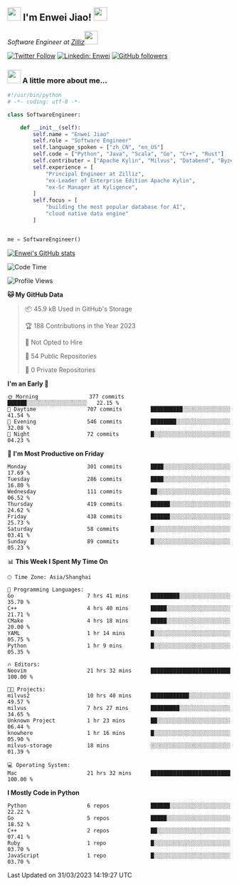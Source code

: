 <h2><img src="https://emojis.slackmojis.com/emojis/images/1531849430/4246/blob-sunglasses.gif?1531849430" width="30"/> I'm  Enwei Jiao! <img src="https://media.giphy.com/media/juBt25nT1KGys/giphy.gif" width=30> </h2>
<!-- <img align='right' src="https://media.giphy.com/media/M9gbBd9nbDrOTu1Mqx/giphy.gif" width="230"> -->
<p><em>Software Engineer at <a href="https://zilliz.com/">Zilliz</a><img src="https://media.giphy.com/media/WUlplcMpOCEmTGBtBW/giphy.gif" width="30"></em></p>

[![Twitter Follow](https://img.shields.io/twitter/follow/misteranmol?label=Follow)](https://twitter.com/intent/follow?screen_name=EnweiJiao)
[![Linkedin: Enwei](https://img.shields.io/badge/-enwei-blue?style=&logo=Linkedin&logoColor=white&link=https://www.linkedin.com/in/enwei-jiao-41192a97)](https://www.linkedin.com/in/enwei-jiao-41192a97/)
[![GitHub followers](https://img.shields.io/github/followers/jiaoew1991?label=Follow&style=social)](https://github.com/jiaoew1991)


### <img src="https://media.giphy.com/media/VgCDAzcKvsR6OM0uWg/giphy.gif" width="30"> A little more about me...  

```python
#!/usr/bin/python
# -*- coding: utf-8 -*-

class SoftwareEngineer:

    def __init__(self):
        self.name = "Enwei Jiao"
        self.role = "Software Engineer"
        self.language_spoken = ["zh_CN", "en_US"]
        self.code = ["Python", "Java", "Scala", "Go", "C++", "Rust"]
        self.contributer = ["Apache Kylin", "Milvus", "Databend", "Byzer-Lang"]
        self.experience = [
            "Principal Engineer at Zilliz",
            "ex-Leader of Enterprise Edition Apache Kylin",
            "ex-Sr Manager at Kyligence",
        ]
        self.focus = [
            "building the most popular database for AI",
            "cloud native data engine"
        ]


me = SoftwareEngineer()
```

[![Enwei's GitHub stats](https://github-readme-stats.vercel.app/api?username=jiaoew1991&count_private=true&show_icons=true)](https://github.com/jiaoew1991/jiaoew1991)

<!-- [![Top Langs](https://github-readme-stats.vercel.app/api/top-langs/?username=jiaoew1991&layout=compact)](https://github.com/jiaoew1991/jiaoew1991) -->

<!--START_SECTION:waka-->
![Code Time](http://img.shields.io/badge/Code%20Time-605%20hrs%2058%20mins-blue)

![Profile Views](http://img.shields.io/badge/Profile%20Views-1-blue)

**🐱 My GitHub Data** 

> 📦 45.9 kB Used in GitHub's Storage 
 > 
> 🏆 188 Contributions in the Year 2023
 > 
> 🚫 Not Opted to Hire
 > 
> 📜 54 Public Repositories 
 > 
> 🔑 0 Private Repositories 
 > 
**I'm an Early 🐤** 

```text
🌞 Morning                377 commits         ██████░░░░░░░░░░░░░░░░░░░   22.15 % 
🌆 Daytime                707 commits         ██████████░░░░░░░░░░░░░░░   41.54 % 
🌃 Evening                546 commits         ████████░░░░░░░░░░░░░░░░░   32.08 % 
🌙 Night                  72 commits          █░░░░░░░░░░░░░░░░░░░░░░░░   04.23 % 
```
📅 **I'm Most Productive on Friday** 

```text
Monday                   301 commits         ████░░░░░░░░░░░░░░░░░░░░░   17.69 % 
Tuesday                  286 commits         ████░░░░░░░░░░░░░░░░░░░░░   16.80 % 
Wednesday                111 commits         ██░░░░░░░░░░░░░░░░░░░░░░░   06.52 % 
Thursday                 419 commits         ██████░░░░░░░░░░░░░░░░░░░   24.62 % 
Friday                   438 commits         ██████░░░░░░░░░░░░░░░░░░░   25.73 % 
Saturday                 58 commits          █░░░░░░░░░░░░░░░░░░░░░░░░   03.41 % 
Sunday                   89 commits          █░░░░░░░░░░░░░░░░░░░░░░░░   05.23 % 
```


📊 **This Week I Spent My Time On** 

```text
🕑︎ Time Zone: Asia/Shanghai

💬 Programming Languages: 
Go                       7 hrs 41 mins       █████████░░░░░░░░░░░░░░░░   35.70 % 
C++                      4 hrs 40 mins       █████░░░░░░░░░░░░░░░░░░░░   21.71 % 
CMake                    4 hrs 18 mins       █████░░░░░░░░░░░░░░░░░░░░   20.00 % 
YAML                     1 hr 14 mins        █░░░░░░░░░░░░░░░░░░░░░░░░   05.75 % 
Python                   1 hr 9 mins         █░░░░░░░░░░░░░░░░░░░░░░░░   05.35 % 

🔥 Editors: 
Neovim                   21 hrs 32 mins      █████████████████████████   100.00 % 

🐱‍💻 Projects: 
milvus2                  10 hrs 40 mins      ████████████░░░░░░░░░░░░░   49.57 % 
milvus                   7 hrs 27 mins       █████████░░░░░░░░░░░░░░░░   34.65 % 
Unknown Project          1 hr 23 mins        ██░░░░░░░░░░░░░░░░░░░░░░░   06.44 % 
knowhere                 1 hr 16 mins        █░░░░░░░░░░░░░░░░░░░░░░░░   05.90 % 
milvus-storage           18 mins             ░░░░░░░░░░░░░░░░░░░░░░░░░   01.39 % 

💻 Operating System: 
Mac                      21 hrs 32 mins      █████████████████████████   100.00 % 
```

**I Mostly Code in Python** 

```text
Python                   6 repos             ██████░░░░░░░░░░░░░░░░░░░   22.22 % 
Go                       5 repos             █████░░░░░░░░░░░░░░░░░░░░   18.52 % 
C++                      2 repos             ██░░░░░░░░░░░░░░░░░░░░░░░   07.41 % 
Ruby                     1 repo              █░░░░░░░░░░░░░░░░░░░░░░░░   03.70 % 
JavaScript               1 repo              █░░░░░░░░░░░░░░░░░░░░░░░░   03.70 % 
```




 Last Updated on 31/03/2023 14:19:27 UTC
<!--END_SECTION:waka-->

